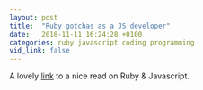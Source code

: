 ```yaml
---
layout: post
title:  "Ruby gotchas as a JS developer"
date:   2018-11-11 16:24:28 +0100
categories: ruby javascript coding programming
vid_link: false
---
```


A lovely [link] to a nice read on Ruby & Javascript.


[link]: //blog.calendly.com/ruby-gotchas-javascript-developer/